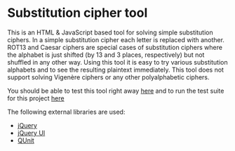 Substitution cipher tool
========================

This is an HTML &amp; JavaScript based tool for solving simple substitution ciphers. 
In a simple substitution cipher each letter is replaced with another. ROT13 and
Caesar ciphers are special cases of substitution ciphers where the alphabet is just
shifted (by 13 and 3 places, respectively) but not shuffled in any other way. Using
this tool it is easy to try various substitution alphabets and to see the resulting
plaintext immediately. This tool does not support solving Vigenère ciphers or any 
other polyalphabetic ciphers.

You should be able to test this tool right away
[here](http://htmlpreview.github.com/?https://github.com/ZeroOne3010/substitution-cipher-tool/blob/master/index.html)
and to run the test suite for this project
[here](http://htmlpreview.github.com/?https://github.com/ZeroOne3010/substitution-cipher-tool/blob/master/tests.html)

The following external libraries are used:
* [jQuery](http://jquery.com/)
* [jQuery UI](http://jqueryui.com/)
* [QUnit](http://qunitjs.com/)

